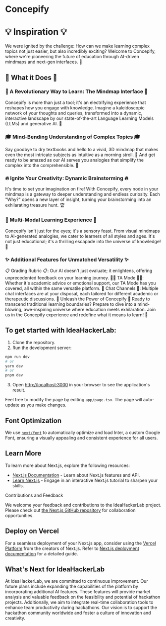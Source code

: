 # Concepify

# 💡 Inspiration 💡

We were ignited by the challenge: How can we make learning complex topics not just easier, but also incredibly exciting? Welcome to Concepify, where we're pioneering the future of education through AI-driven mindmaps and next-gen interfaces. 🚀

## 🌟 What it Does 🌟

### 🌈 A Revolutionary Way to Learn: The Mindmap Interface 🌈

Concepify is more than just a tool; it's an electrifying experience that reshapes how you engage with knowledge. Imagine a kaleidoscopic network of your thoughts and queries, transformed into a dynamic, interactive landscape by our state-of-the-art Language Learning Models (LLMs) and generative AI. 🤖

### 🎓 Mind-Bending Understanding of Complex Topics 🎓

Say goodbye to dry textbooks and hello to a vivid, 3D mindmap that makes even the most intricate subjects as intuitive as a morning stroll. 🌳 And get ready to be amazed as our AI serves you analogies that simplify the complex into the comprehensible. 📘

### 🔥 Ignite Your Creativity: Dynamic Brainstorming 🔥

It's time to set your imagination on fire! With Concepify, every node in your mindmap is a gateway to deeper understanding and endless curiosity. Each "Why?" opens a new layer of insight, turning your brainstorming into an exhilarating treasure hunt. 🏆

### 🎨 Multi-Modal Learning Experience 🎨

Concepify isn't just for the eyes; it's a sensory feast. From visual mindmaps to AI-generated analogies, we cater to learners of all styles and ages. It's not just educational; it's a thrilling escapade into the universe of knowledge! 🌌

### ✨ Additional Features for Unmatched Versatility ✨

📋 Grading Rubric 📋: Our AI doesn't just evaluate; it enlightens, offering unprecedented feedback on your learning journey.
👩‍🏫 TA Mode 👨‍🏫: Whether it's academic advice or emotional support, our TA Mode has you covered, all within the same versatile platform.
💬 Chat Channels 💬: Multiple chat interfaces are at your disposal, each tailored for different academic or therapeutic discussions.
🚀 Unleash the Power of Concepify 🚀
Ready to transcend traditional learning boundaries? Prepare to dive into a mind-blowing, awe-inspiring universe where education meets exhilaration. Join us in the Concepify experience and redefine what it means to learn! 🎉

## To get started with IdeaHackerLab:

1. Clone the repository.
2. Run the development server:

```bash
npm run dev
# or
yarn dev
# or
pnpm dev
```

3. Open [http://localhost:3000](http://localhost:3000) in your browser to see the application's result.

Feel free to modify the page by editing `app/page.tsx`. The page will auto-update as you make changes.

## Font Optimization

We use [`next/font`](https://nextjs.org/docs/basic-features/font-optimization) to automatically optimize and load Inter, a custom Google Font, ensuring a visually appealing and consistent experience for all users.

## Learn More

To learn more about Next.js, explore the following resources:

- [Next.js Documentation](https://nextjs.org/docs) - Learn about Next.js features and API.
- [Learn Next.js](https://nextjs.org/learn) - Engage in an interactive Next.js tutorial to sharpen your skills.

Contributions and Feedback

We welcome your feedback and contributions to the IdeaHackerLab project. Please check out [the Next.js GitHub repository](https://github.com/vercel/next.js/) for collaboration opportunities.

## Deploy on Vercel

For a seamless deployment of your Next.js app, consider using the [Vercel Platform](https://vercel.com/new?utm_medium=default-template&filter=next.js&utm_source=create-next-app&utm_campaign=create-next-app-readme) from the creators of Next.js. Refer to [Next.js deployment documentation](https://nextjs.org/docs/deployment) for a detailed guide.

## What's Next for IdeaHackerLab

At IdeaHackerLab, we are committed to continuous improvement. Our future plans include expanding the capabilities of the platform by incorporating additional AI features. These features will provide market analysis and valuable feedback on the feasibility and potential of hackathon projects. Additionally, we aim to integrate real-time collaboration tools to enhance team productivity during hackathons. Our vision is to support the hackathon community worldwide and foster a culture of innovation and creativity.
